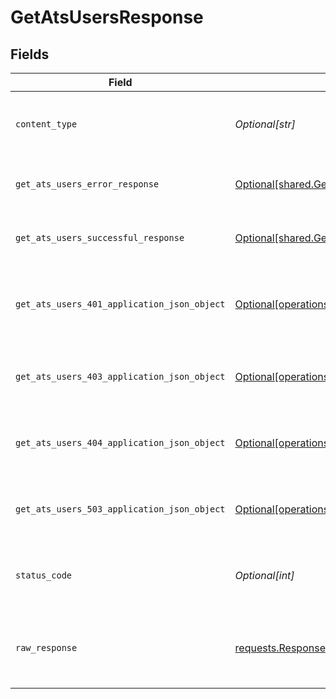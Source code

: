 # GetAtsUsersResponse


## Fields

| Field                                                                                                              | Type                                                                                                               | Required                                                                                                           | Description                                                                                                        |
| ------------------------------------------------------------------------------------------------------------------ | ------------------------------------------------------------------------------------------------------------------ | ------------------------------------------------------------------------------------------------------------------ | ------------------------------------------------------------------------------------------------------------------ |
| `content_type`                                                                                                     | *Optional[str]*                                                                                                    | :heavy_check_mark:                                                                                                 | HTTP response content type for this operation                                                                      |
| `get_ats_users_error_response`                                                                                     | [Optional[shared.GetAtsUsersErrorResponse]](undefined/models/shared/getatsuserserrorresponse.md)                   | :heavy_minus_sign:                                                                                                 | GET /ats/users Error response                                                                                      |
| `get_ats_users_successful_response`                                                                                | [Optional[shared.GetAtsUsersSuccessfulResponse]](undefined/models/shared/getatsuserssuccessfulresponse.md)         | :heavy_minus_sign:                                                                                                 | GET /ats/users Successful response                                                                                 |
| `get_ats_users_401_application_json_object`                                                                        | [Optional[operations.GetAtsUsers401ApplicationJSON]](undefined/models/operations/getatsusers401applicationjson.md) | :heavy_minus_sign:                                                                                                 | Returned when the authentication header was invalid or missing.                                                    |
| `get_ats_users_403_application_json_object`                                                                        | [Optional[operations.GetAtsUsers403ApplicationJSON]](undefined/models/operations/getatsusers403applicationjson.md) | :heavy_minus_sign:                                                                                                 | Returned when the passed integration is inactive.                                                                  |
| `get_ats_users_404_application_json_object`                                                                        | [Optional[operations.GetAtsUsers404ApplicationJSON]](undefined/models/operations/getatsusers404applicationjson.md) | :heavy_minus_sign:                                                                                                 | Returned when a requested resource is not found.                                                                   |
| `get_ats_users_503_application_json_object`                                                                        | [Optional[operations.GetAtsUsers503ApplicationJSON]](undefined/models/operations/getatsusers503applicationjson.md) | :heavy_minus_sign:                                                                                                 | Returned when no sync has finished successfully yet                                                                |
| `status_code`                                                                                                      | *Optional[int]*                                                                                                    | :heavy_check_mark:                                                                                                 | HTTP response status code for this operation                                                                       |
| `raw_response`                                                                                                     | [requests.Response](https://requests.readthedocs.io/en/latest/api/#requests.Response)                              | :heavy_minus_sign:                                                                                                 | Raw HTTP response; suitable for custom response parsing                                                            |